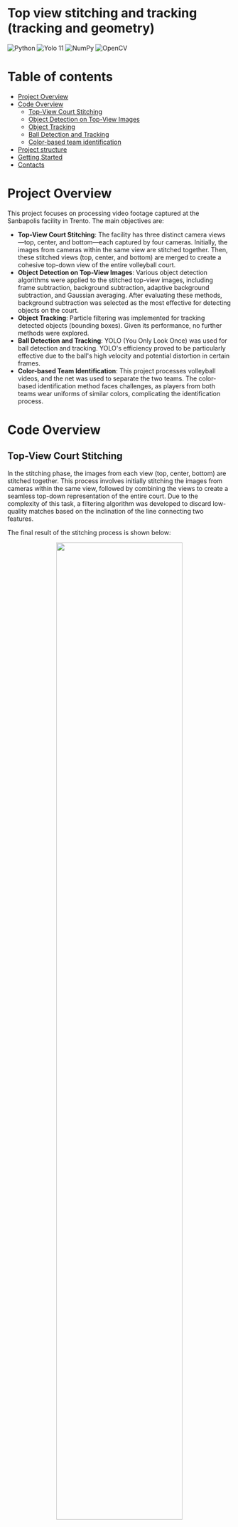 # Top view stitching and tracking (tracking and geometry)

<div>
    <img src="https://img.shields.io/badge/python-3670A0?style=flat&logo=python&logoColor=ffdd54" alt="Python"/>
    <img src="https://tinyurl.com/cvyolo11" alt="Yolo 11"/>
    <img src="https://img.shields.io/badge/Numpy-013243?style=flat&logo=numpy&logoColor=white" alt="NumPy"/>
    <img src="https://img.shields.io/badge/OpenCV-5C3EE8?style=flat&logo=opencv&logoColor=white" alt="OpenCV"/>
</div>

# Table of contents

-   [Project Overview](#project-overview)
-   [Code Overview](#code-overview)
    - [Top-View Court Stitching](#top-view-court-stitching)
    - [Object Detection on Top-View Images](#object-detection-on-top-view-images)
    - [Object Tracking](#object-tracking)
    - [Ball Detection and Tracking](#ball-detection-and-tracking)
    - [Color-based team identification](#color-based-team-identification)
-   [Project structure](#project-structure)
-   [Getting Started](#getting-started)
-   [Contacts](#contacts)

# Project Overview

This project focuses on processing video footage captured at the Sanbapolis facility in Trento. The main objectives are:

- **Top-View Court Stitching**: The facility has three distinct camera views—top, center, and bottom—each captured by four cameras. Initially, the images from cameras within the same view are stitched together. Then, these stitched views (top, center, and bottom) are merged to create a cohesive top-down view of the entire volleyball court.
- **Object Detection on Top-View Images**: Various object detection algorithms were applied to the stitched top-view images, including frame subtraction, background subtraction, adaptive background subtraction, and Gaussian averaging. After evaluating these methods, background subtraction was selected as the most effective for detecting objects on the court.
- **Object Tracking**: Particle filtering was implemented for tracking detected objects (bounding boxes). Given its performance, no further methods were explored.
- **Ball Detection and Tracking**: YOLO (You Only Look Once) was used for ball detection and tracking. YOLO's efficiency proved to be particularly effective due to the ball's high velocity and potential distortion in certain frames.
- **Color-based Team Identification**: This project processes volleyball videos, and the net was used to separate the two teams. The color-based identification method faces challenges, as players from both teams wear uniforms of similar colors, complicating the identification process.

# Code Overview

## Top-View Court Stitching

In the stitching phase, the images from each view (top, center, bottom) are stitched together. This process involves initially stitching the images from cameras within the same view, followed by combining the views to create a seamless top-down representation of the entire court. Due to the complexity of this task, a filtering algorithm was developed to discard low-quality matches based on the inclination of the line connecting two features.

The final result of the stitching process is shown below:

<p align="center" text-align="center"> 
    <img width="75%" src="assets/stitching/stitching_1.png"> 
    <br> 
    <span><i>Stitched image</i></span> 
</p>

One key consideration is that objects positioned higher in the frame are more likely to be cut off at the stitching seams due to the camera angles. For example:

<p align="center" text-align="center"> 
    <img width="33%" src="assets/stitching/stitching_3.png"> 
    <img width="65%" src="assets/stitching/stitching_2.png"> 
    <br> 
    <span><i>Example of a player being cut off due to stitching artifacts</i></span> 
</p>

To improve performance, stitching parameters were cached to avoid recalculating them for each iteration.

## Object Detection on Top-View Images

Various object detection algorithms were tested on the stitched top-view images. The methods considered include frame subtraction, background subtraction, adaptive background subtraction, and Gaussian averaging. Background subtraction was found to be the most effective.

The detection process begins with thresholding the image to highlight the most relevant areas, followed by dilation to account for any stitching errors. Small areas are discarded to focus on significant objects:

<p align="center" text-align="center"> 
    <img width="75%" src="assets/motion_detection/motion_detection_1.png"> 
    <br> 
    <span><i>Thresholded and dilated image</i></span> 
</p>

Next, contours are filtered based on the volleyball court's boundaries, with objects that intersect the court area by 25% or more being retained:

<p align="center" text-align="center"> 
    <img width="75%" src="assets/motion_detection/motion_detection_2.png"> 
    <br> 
    <span><i>Volleyball field mask</i></span> 
</p>

Combining these methods results in the following motion detection output:

<p align="center" text-align="center"> 
    <img width="75%" src="assets/motion_detection/motion_detection_3.png"> 
    <br> 
    <span><i>Motion detection</i></span> 
</p>

## Object Tracking

Particle filtering was chosen for object tracking, which initializes a new particle system for each detected bounding box. Over several iterations, the particle system refines its position. Initially, the particles exhibit chaotic behavior:

<p align="center" text-align="center"> 
    <img width="75%" src="assets/motion_tracking/motion_tracking_1.png"> 
    <br> 
    <span><i>Initial particle system</i></span> 
</p>

As iterations proceed, the particle system becomes more accurate:

<p align="center" text-align="center"> 
    <img width="75%" src="assets/motion_tracking/motion_tracking_2.png"> 
    <br> 
    <span><i>Particle system after some iterations</i></span> 
</p>

Finally, the particle system is used to predict the direction of the moving object. While the particle system performs well overall, it struggles with sudden, fast movements, requiring several iterations to adjust:

<p align="center" text-align="center"> 
    <img width="75%" src="assets/motion_tracking/motion_tracking_3.png"> 
    <br> 
    <span><i>Motion tracking</i></span> 
</p>

> [!NOTE]
> While particle systems may not be the best option for all tracking scenarios, they performed well for this project. Other methods might be more appropriate for rapid changes in object movement.

## Ball Detection and Tracking

For ball detection and tracking, YOLO (You Only Look Once) was used. Given the high velocity of the ball, traditional methods often resulted in distortion, making it difficult to detect. To overcome this, a custom dataset was created by manually extracting 1,000 images from the video, each with a labeled bounding box around the ball.

YOLO v11 was then applied to the dataset, enabling accurate detection. The same particle system technique used for player tracking was applied to track the ball's movement:

<p align="center" text-align="center">
  <img width="75%" src="assets/ball_detection_and_tracking/ball.gif">
  <br>
  <span><i>Ball detection and tracking</i></span>
</p>

As with player tracking, the particle system may require a few iterations to adapt to rapid movements, potentially leading to inaccurate predictions during those iterations.

> [!NOTE]
> Although particle systems can face challenges in tracking fast-moving objects, the ball's movement is more predictable, making the technique more effective in this case.

## Color-based Team Identification

Given that this project processes volleyball videos, the optimal method for team identification was to use the net to separate the two teams. This approach is particularly effective since players from different teams in volleyball are generally positioned on opposite sides of the net.

However, color-based team identification faced challenges due to the similarity in uniform colors between the two teams.

<p align="center" text-align="center">
  <img width="49%" src="assets/team_identification/team_identification_1.png">
  <img width="49%" src="assets/team_identification/team_identification_2.png">
  <br>
  <span><i>Color-based team identification applied to distinct colors</i></span>
</p>

As shown in the histograms, the uniform colors of the two teams were highly similar, making it difficult to distinguish between them based solely on color. However, if the uniforms differed more significantly, color-based identification would be much more effective.

While this method is fast and efficient, it has some limitations. For instance, when players from both teams are near the net, they may be merged into a single bounding box, leading to misclassification of one team. Using YOLO for more precise detection could mitigate this issue.

<p align="center" text-align="center">
  <img width="49%" src="assets/team_identification/team_identification_3.png">
  <img width="49%" src="assets/team_identification/team_identification_4.png">
  <br>
  <span><i>Two bounding boxes near the net merged into a single bounding box, resulting in misclassification</i></span>
</p>


# Project structure

```text
.
├── assets          # Images
├── models          # YOLO11 model
├── libs            # Source files
└── videos
    ├── cut         # Cut videos (private)
    ├── original    # Original videos (private)
    └── processed   # Processed videos (private)
```

# Getting Started

1. Set up the workspace:

    ```bash
    git clone https://github.com/christiansassi/computer-vision-project
    cd computer-vision-project
    pip install -r requirements.txt
    ```

2. Run [main.py](main.py) script:

    ```bash
    python3 main.py
    ```

> [!WARNING]
> Due to privacy reasons, the video files cannot be shared.

<p align="center" text-align="center">
  <img width="75%" src="assets/demo/demo.gif">
  <br>
  <span><i>Demo</i></span>
</p>

<p align="center" text-align="center">
  <img width="75%" src="assets/demo/plot_tracking_demo.gif">
  <br>
  <span><i>Tracking plot</i></span>
</p>

# Contacts

Pietro Bologna - [pietro.bologna@studenti.unitn.it](mailto:pietro.bologna@studenti.unitn.it)

Christian Sassi - [christian.sassi@studenti.unitn.it](mailto:christian.sassi@studenti.unitn.it)

<picture>
    <source media="(prefers-color-scheme: dark)" srcset="assets/extras/dark.png">
    <img alt="https://www.unitn.it/" src="assets/extras/light.png" width="300px">
</picture>
